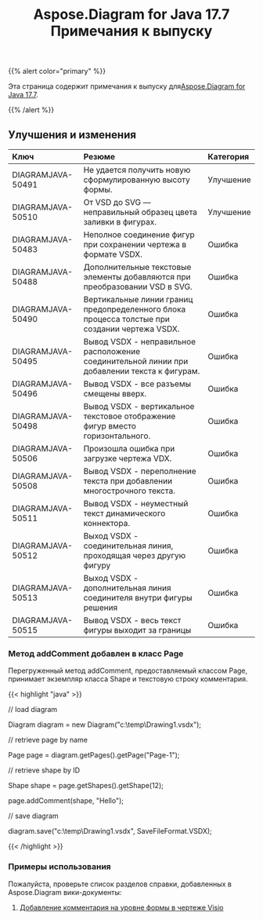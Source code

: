 ﻿---
title: Aspose.Diagram for Java 17.7 Примечания к выпуску
type: docs
weight: 60
url: /ru/java/aspose-diagram-for-java-17-7-release-notes/
---
{{% alert color="primary" %}} 

 Эта страница содержит примечания к выпуску для[Aspose.Diagram for Java 17.7](https://docs.aspose.com/diagram/java/aspose-diagram-for-java-17-7-release-notes/).

{{% /alert %}} 
## **Улучшения и изменения**

|**Ключ**|**Резюме**|**Категория**|
|:- |:- |:- |
|DIAGRAMJAVA-50491|Не удается получить новую сформулированную высоту формы.|Улучшение|
|DIAGRAMJAVA-50510|От VSD до SVG — неправильный образец цвета заливки в фигурах.|Улучшение|
|DIAGRAMJAVA-50483|Неполное соединение фигур при сохранении чертежа в формате VSDX.|Ошибка|
|DIAGRAMJAVA-50488|Дополнительные текстовые элементы добавляются при преобразовании VSD в SVG.|Ошибка|
|DIAGRAMJAVA-50490|Вертикальные линии границ предопределенного блока процесса толстые при создании чертежа VSDX.|Ошибка|
|DIAGRAMJAVA-50495|Вывод VSDX - неправильное расположение соединительной линии при добавлении текста к фигурам.|Ошибка|
|DIAGRAMJAVA-50496|Вывод VSDX - все разъемы смещены вверх.|Ошибка|
|DIAGRAMJAVA-50498|Вывод VSDX - вертикальное текстовое отображение фигур вместо горизонтального.|Ошибка|
|DIAGRAMJAVA-50506|Произошла ошибка при загрузке чертежа VDX.|Ошибка|
|DIAGRAMJAVA-50508|Вывод VSDX - переполнение текста при добавлении многострочного текста.|Ошибка|
|DIAGRAMJAVA-50511|Вывод VSDX - неуместный текст динамического коннектора.|Ошибка|
|DIAGRAMJAVA-50512|Выход VSDX - соединительная линия, проходящая через другую фигуру|Ошибка|
|DIAGRAMJAVA-50513|Выход VSDX - дополнительная линия соединителя внутри фигуры решения|Ошибка|
|DIAGRAMJAVA-50515|Вывод VSDX - весь текст фигуры выходит за границы|Ошибка|
### **Метод addComment добавлен в класс Page**
Перегруженный метод addComment, предоставляемый классом Page, принимает экземпляр класса Shape и текстовую строку комментария.

{{< highlight "java" >}}

 // load diagram

Diagram diagram = new Diagram("c:\\temp\\Drawing1.vsdx");

// retrieve page by name

Page page = diagram.getPages().getPage("Page-1");

// retrieve shape by ID

Shape shape = page.getShapes().getShape(12);

page.addComment(shape, "Hello");

// save diagram

diagram.save("c:\\temp\\Drawing1.vsdx", SaveFileFormat.VSDX);

{{< /highlight >}}
### **Примеры использования**
Пожалуйста, проверьте список разделов справки, добавленных в Aspose.Diagram вики-документы:

1. [Добавление комментария на уровне формы в чертеже Visio](/diagram/ru/java/working-with-comments/#workingwithcomments-addashape-levelcommentinvisiodrawing)
